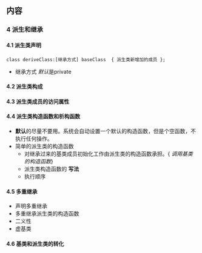##  内容
###  4 派生和继承
####  4.1 派生类声明
`
class deriveClass:[继承方式] baseClass 
{
	派生类新增加的成员
};
`

+ 继承方式 *默认*是private 

####  4.2 派生类构成
####  4.3 派生类成员的访问属性

####  4.4 派生类构造函数和析构函数
+ **默认**的尽量不要用。系统会自动设置一个默认的构造函数，但是个空函数，不执行任何操作。
+ 简单的派生类的构造函数
	+ 对继承过来的基类成员初始化工作由派生类的构造函数承担。{ *调用基类的构造函数*}
	+ 派生类构造函数的 **写法**
	+ 执行顺序

####  4.5 多重继承
+ 声明多重继承
+ 多重继承派生类的构造函数
+ 二义性
+ 虚基类

####  4.6 基类和派生类的转化